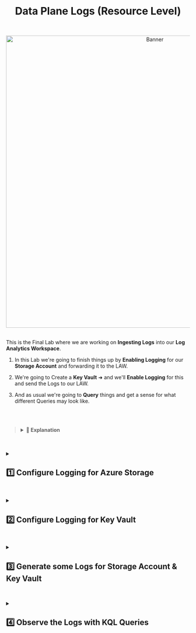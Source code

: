 <br>

<h1 align="center">Data Plane Logs (Resource Level)</h1>

<br>

<p align="center">
<img width="800" src="https://github.com/user-attachments/assets/12379f2a-d3fb-4095-bc75-e41de1bfbe3e" alt="Banner"/>
<br />

<br />

This is the Final Lab where we are working on **Ingesting Logs** into our **Log Analytics Workspace**.

1. In this Lab we're going to finish things up by **Enabling Logging** for our **Storage Account** and forwarding it to the LAW.

2. We're going to Create a **Key Vault** ➜ and we'll **Enable Logging** for this and send the Logs to our LAW.

3. And as usual we're going to **Query** things and get a sense for what different Queries may look like.

<br>

<br>

>   <details close> 
>   
> **<summary> 📝 Explanation</summary>**
> 
> <br>
> 
> This Lab is for bringing in Logs from the **Data Plane** (AKA the actual **Resources themselves**) into our Log Analytics Workspace.
> 
> <br>
>   
> Just as a Reminder for this graphic:
> 
> - We previously did Azure Tenant Level ➜ which is like the AAD Logs
> 
> - We did Activity Log ➜ which is Subscription Level (AKA the Management Plane)
> 
> - And now we're doing the actual Resource themselves:
> 
> ![azure portal](https://github.com/user-attachments/assets/b322d695-fb20-4325-8918-d497235949a9)
> 
> We already configured the Virtual Machines ➜ so we're just going to do our **Azure Storage Account** and **Key Vault** in this Lab.
> 
>   </details>

<br>

<br>

<details close> 
<summary> <h2> 1️⃣ Configure Logging for Azure Storage</h2> </summary>
<br>

> The first thing we're going to do is **Configure Logging** for our **Storage Account** that already exists in our Environment.
>
> We made a Storage Acount for our NSG flow Logs earlier, but the Logs are not enabled for it yet.
> 
> We'll do this by **Enabling Diagnostic Settings for Blob Storage**.

<br>

Inside the **Azure Portal** ➜ search for our **Storage Account** ```sacyberlab999```

![azure portal](https://github.com/user-attachments/assets/cb28fc29-6358-4720-8ab7-b0134b8c653d)

Then We'll scroll down and click on the **Diagnostic settings** blade:

![azure portal](https://github.com/user-attachments/assets/2e5c3d6c-7fb5-4061-87eb-cfe7b2ca1bc0)

And we're going to Configure a Diagnostic Setting for the Blob Storage.

>   <details close> 
>   
> **<summary> 💡</summary>**
> 
> <br>
> 
> Basically, uploading files to the Storage Account, a text file for example, changing a text file or deleting it ➜ these actions will be logged here.
> 
> And this is the Data Plane for the Storage Account
> 
>   </details>

Click on **blob**:

![azure portal](https://github.com/user-attachments/assets/82aa469c-4f87-4d73-927a-8717a5b74985)

And then we'll ➕ **Add diagnostic setting**:

![azure portal](https://github.com/user-attachments/assets/12375231-1a9e-44aa-b4ee-cc7f1d9751ee)

- We can set up the **"Diagnostic setting name"** as ```ds-storage-account```

- For the **Logs’ Category Groups** ➜ select ☑️ **audit**

- **"Destination details"** ➜ check ☑️ **Send to Log analytics workspace** ➜ select ```LAW-Cyber-Lab-01```
    - ⚠️ Again ➜ Make sure it’s going to the correct one ➜ not the *DefaultWorkspace*

- Click 💾 Save

![azure portal](https://github.com/user-attachments/assets/d7eb8f87-c213-4a39-a71d-0ab06bbc7381)

The next thing we're going to do is Create an Azure Key Vault and Set Up Diagnostic Settings for it as well to send Logs into our LAW.

<br>

  </details>

<h2></h2>

<details close> 
<summary> <h2> 2️⃣ Configure Logging for Key Vault</h2> </summary>
<br>

> We're now going to Create a **Key Vault Instance**.
>
> We'll Configure Logging for our Key Vault by **Enabling Diagnostic Settings**.
> 
> Then we're going to **Add a Secret** to the Key Vault with a made up Password
>
> And finally we'll observe the Key in Key Vault

<br>

Back to the **Azure Portal** ➜ search for **Key Vault** ➜ and click on the **Create key vault** button

![azure portal](https://github.com/user-attachments/assets/d0145ab6-e373-4a20-be1f-b813a645ace2)

- Select our **Resource group** ```RG-Cyber-Lab```

- For the **Key vault name** ➜ ⚠️ it has to be globally unique ➜ for example: ```akv-cyber-lab-9999```

- Put it in the same **Region** as everything else ➜ ```East US 2```

Click **Next**

![azure portal](https://github.com/user-attachments/assets/9e5d7174-3256-4c49-8908-02c86878c0e2)

Under the **"Access configuration"** tab:

- For **Permission model** ➜ change it to ◉ **Vault access policy**

Click **Review + create**

![azure portal](https://github.com/user-attachments/assets/f097a391-fd88-4b75-b2e5-a8fdc7201444)

<br>

<h2></h2>

<br>

The next thing we're going to do is Create an Enterprise Secret

Open our **Key Vault** ```akv-cyber-lab-9999```

![azure portal](https://github.com/user-attachments/assets/8ea1c952-da65-4e57-a305-df1df588fd92)

Click on the **Secrets** blade ➜ and then ➕ **Generate/Import** to Create a New Secret:

![azure portal](https://github.com/user-attachments/assets/d42e94e1-6ea0-4cbf-8bee-fb93be1f8529)

- You can **Name** the Secret ```Tenant-Global-Admin-Password``` for example:
    - ⚠️ This isn't the actual Password itself ➜ this is just the **Name** of the Password

- The actual Password is the **Secret value** ➜ for the sake of the lab we'll make it ```Cyberlab123!```

Then just click **Create**

![azure portal](https://github.com/user-attachments/assets/4544b371-32aa-4614-9e48-33696fefdba6)

✅ We can confirm that the Secret was Successfully Created:

![azure portal](https://github.com/user-attachments/assets/8a8863ec-e412-4169-82a1-f932f9fd5f2d)

<br>

<h2></h2>

<br>

We're now going to Enable **Diagnostic Settings** for **Key vault**

Inside our **Key Vault** ➜ click on the **Diagnostic settings** blade ➜ and then ➕ **Add diagnostic setting**:

![azure portal](https://github.com/user-attachments/assets/680148fa-d114-41c9-82cc-96efec60bfc0)

- We can name it ```ds-akv```

- For the **Logs’ Category Groups** ➜ select ☑️ **audit**

- **"Destination details"** ➜ check ☑️ **Send to Log analytics workspace** ➜ select ```LAW-Cyber-Lab-01```

- Click 💾 Save

![azure portal](https://github.com/user-attachments/assets/1d8ba2c5-a3ed-4ac8-8ec5-6ff716c0ba97)

So now the Key Vault Logs should be forwarding to our Log Analytics Workspace.

<br>

  </details>

<h2></h2>

<details close> 
<summary> <h2> 3️⃣ Generate some Logs for Storage Account & Key Vault</h2> </summary>
<br>

> The next step is to **Generate some Logs** for the **Blob Storage**.
>
> We'll **Upload a Text File** to the Blob Storage Account ➜ and that should **Create Log**s that we can actually **Query and Observe**.
> 

<br>

We'll go back to the **Azure Portal** ➜ open our **Storage Account**:

![azure portal](https://github.com/user-attachments/assets/91c92fdf-0306-40ff-8feb-136306bda1c7)

Click on the **Containers** blade ➜ and ➕ **Container** to create a new Container

- Name it ```test``` ➜ and click **Create**

![azure portal](https://github.com/user-attachments/assets/d245af47-b331-4d21-a3f0-59b837a86f8d)

<br>

>   <details close> 
>   
> **<summary> 💡</summary>**
> 
> For all intents and purposes here: you can think of Containers as a top-level folder inside of your Storage Account.
> 
>   </details>

So we created a Container called ```test```:

![azure portal](https://github.com/user-attachments/assets/8113a37e-9a23-4664-8b23-d0ebdb6c1a7e)

And inside of our new Container ➜ we'll ↑ **Upload** a random Text File from our Computer:

![azure portal](https://github.com/user-attachments/assets/9ccf4aa6-ff38-4ab9-8605-86df702acaef)

✅ The act of **Uploading a Blob File** into our **Storage Account** is going to **Create Data Plane Logs** that our **Diagnosting Setting** (which we created earlier) should send to our LAW.

<br>

<h2></h2>

<br>

> We're now going to **Generate some Logs** for the **Key Vault**.
>
> To do so we will **Observe the Secret** inside of the Key Vault.
> 

<br>

We'll **Create another Secret**:

- **Name** the Secret ```Super-Secret-Password-1``` for example:

- For the **Secret value** ➜ we can make it ```Cyberlab123!``` again

![azure portal](https://github.com/user-attachments/assets/580b7c15-991b-4fcb-bb33-7b1288a711f5)

Now we have 2 Password in our Key Vault:

![azure portal](https://github.com/user-attachments/assets/8b190daa-fec6-475f-ab04-7de2aeb094a9)

<br>

<h2></h2>

<br>

We can now click on the ```Super-Secret-Password-1``` Secret to observe it:

![azure portal](https://github.com/user-attachments/assets/cb3636db-2bcf-40c6-b925-b63818604ea4)

![azure portal](https://github.com/user-attachments/assets/049e7797-081c-4dd1-a329-dd559d6c73fb)

Then we'll click on the **"Show Secret Value"** Button:

![azure portal](https://github.com/user-attachments/assets/faf2cc5d-cd14-4068-bb56-5c1970ce9bf9)

And the Secret Value / Password is revealed:

![azure portal](https://github.com/user-attachments/assets/ee3f6c2f-a97a-44a0-9bd7-301ae43d5ffd)

✅ The act of going to this page and **Show the Secret** should have **Created a Log** which will be forwarded to our LAW.

<br>
  </details>

<h2></h2>

<details close> 
<summary> <h2> 4️⃣ Observe the Logs with KQL Queries</h2> </summary>
<br>

> At this point we should be able to Query the ```StorageBlobLogs``` from the **Azure Storage Account**.
> 
> And we should also be able to Query the ```AzureDiagnostics``` for the **Azure Key Vault**.

<br>

We can start out by going to our LAW and **Run the ```StorageBlobLogs``` Query** to Analyse the Blob Storage Logs:

![azure portal](https://github.com/user-attachments/assets/c4af6a8d-0f98-4916-9aef-d45901246705)

<br>

📝 **Exercise**:
 
> We can also Run some of the following **KQL Queries** to Analyze some of the Logs Generated.
> 
> This will give us an idea of **How to Query Logs** and see some **Use Cases** that we might want to implement in our **SIEM** instance.

<details close> 
<summary> <h3> Storage Account Test Logs</h3> </summary>
<br>

#### Authorization Error:

```commandline
// Authorization Error
StorageBlobLogs 
| where MetricResponseType endswith "Error" 
| where StatusText == "AuthorizationPermissionMismatch"
| order by TimeGenerated asc
```

<br>

<h2></h2>

<br>

#### Reading Blobs:

```commandline
// Reading a bunch of blobs
StorageBlobLogs
| where OperationName == "GetBlob"
```

<br>

<h2></h2>

<br>

#### Deleting Blobs:

```commandline
//Deleting a bunch of blobs (in a short time period)
StorageBlobLogs | where OperationName == "DeleteBlob"
| where TimeGenerated > ago(24h)
```

<br>

<h2></h2>

<br>

#### Putting Blobs:

```commandline
//Putting a bunch of blobs (in a short time period) 
StorageBlobLogs | where OperationName == "PutBlob"
| where TimeGenerated > ago(24h)
```

<br>

<h2></h2>

<br>

#### Copying Blobs:

```commandline
//Copying a bunch of blobs (in a short time period)
StorageBlobLogs | where OperationName == "CopyBlob"
| where TimeGenerated > ago(24h)
```

<br>

<br>

💡 Note:

> We don't have to make Alerts for all of these in Microsoft Sentinel when we do it in future Labs.
>
> But it's kind of an idea that we can Query & Alert on anything.

<br>

  </details>

<br>

<h2></h2>

<br>

<br>

As we now **Run the ```AzureDiagnostics``` Query** ➜ we can see that **Key Vault Logs** started coming into our LAW:

![azure portal](https://github.com/user-attachments/assets/42c8f80c-aa9f-4507-99f2-9894ffd68fe4)

<br>

📝 **Exercise**:
 
> Similarlly to what we did with the Storage Account Logs ➜ we can Explore some of the following **KQL Queries**
> 
> By **Creating some Passwords & Observing them** inside of our **Azure Key vault** ➜ we've already **Generated some Logs** that we can Query inside of our LAW.

<details close> 
<summary> <h3> Key Vault Test Logs</h3> </summary>
<br>

#### List out Secrets:

```commandline
// List out Secrets
AzureDiagnostics
| where ResourceProvider == "MICROSOFT.KEYVAULT"
| where OperationName == "SecretList"
```

<br>

<h2></h2>

<br>

#### Attempt to View Non-Existent Passwords:

```commandline
// Attempt to view passwords that don't exist
AzureDiagnostics
| where ResourceProvider == "MICROSOFT.KEYVAULT"
| where OperationName == "SecretGet"
| where ResultSignature == "Not Found"
```

<br>

<h2></h2>

<br>

#### Viewing a Password:

```commandline
// Viewing an actual existing password
AzureDiagnostics
| where ResourceProvider == "MICROSOFT.KEYVAULT"
| where OperationName == "SecretGet"
| where ResultSignature == "OK"
```

<br>

<h2></h2>

<br>

#### Viewing a Specific Password:

```commandline
// Viewing a specific existing password
let CRITICAL_PASSWORD_NAME = "Tenant-Global-Admin-Password";
AzureDiagnostics
| where ResourceProvider == "MICROSOFT.KEYVAULT"
| where OperationName == "SecretGet"
| where id_s contains CRITICAL_PASSWORD_NAME
```

<br>

<h2></h2>

<br>

#### Updating a Password ➜ Success:

```commandline
// Updating a password Success
AzureDiagnostics
| where ResourceProvider == "MICROSOFT.KEYVAULT" 
| where OperationName == "SecretSet"
```

<br>

<h2></h2>

<br>

#### Updating a Specific Password ➜ Success:

```commandline
// Updating a specific existing password Success
let CRITICAL_PASSWORD_NAME = "Tenant-Global-Admin-Password";
AzureDiagnostics
| where ResourceProvider == "MICROSOFT.KEYVAULT" 
| where OperationName == "SecretSet"
| where id_s endswith CRITICAL_PASSWORD_NAME
| where TimeGenerated > ago(2h)
```

<br>

<h2></h2>

<br>

#### Failed Access Attempts:

```commandline
// Failed access attempts
AzureDiagnostics
| where ResourceProvider == "MICROSOFT.KEYVAULT" 
| where ResultSignature == "Unauthorized"
```

<br>

<br>

💡 Note:

> We were able to get a sense for what these different Queries and what different Use Cases that might come into play.
>
> We're going to add the ```// Viewing a specific existing password``` Query to **Microsoft Sentinel** in a future Lab when we Create the **Analytics Rules** that spin-up **Alerts & Incidents** when somebody **Looks at a Critical Password**.

<br>

  </details>

<br>

  </details>

<br>

<br>

<br>

<br>

<br>

<br>


 
